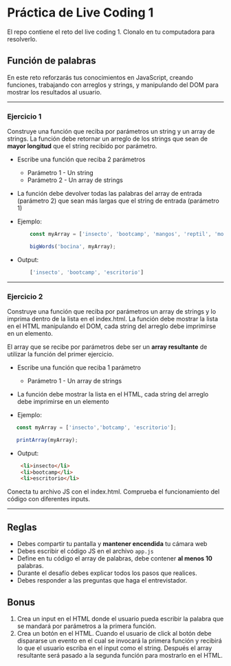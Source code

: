 # Práctica de Live Coding 1
El repo contiene el reto del live coding 1. Clonalo en tu computadora para resolverlo.

## Función de palabras

En este reto reforzarás tus conocimientos en JavaScript, creando funciones, trabajando con arreglos y strings, y manipulando del DOM para mostrar los resultados al usuario.

---

### Ejercicio 1

Construye una función que reciba por parámetros un string y un array de strings. La función debe retornar un arreglo de los strings que sean de **mayor longitud** que el string recibido por parámetro.

- Escribe una función que reciba 2 parámetros
   - Parámetro 1 - Un string
   - Parámetro 2 - Un array de strings
- La función debe devolver todas las palabras del array de entrada (parámetro 2) que sean más largas que el string de entrada (parámetro 1)


- Ejemplo:
  ``` javascript
      const myArray = ['insecto', 'bootcamp', 'mangos', 'reptil', 'mosca', 'escritorio'];

      bigWords('bocina', myArray);
  ```
- Output: 
  ```javascript
      ['insecto', 'bootcamp', 'escritorio']
  ```

---

### Ejercicio 2
Construye una función que reciba por parámetros un array de strings y lo imprima dentro de la lista en el index.html. La función debe mostrar la lista en el HTML manipulando el DOM, cada string del arreglo debe imprimirse en un elemento. 

El array que se recibe por parámetros debe ser un **array resultante** de utilizar la función del primer ejercicio.

- Escribe una función que reciba 1 parámetro
   - Parámetro 1 - Un array de strings
- La función debe mostrar la lista en el HTML, cada string del arreglo debe imprimirse en un elemento

- Ejemplo:

```javascript
   const myArray = ['insecto','botcamp', 'escritorio'];

   printArray(myArray);
```
- Output:
  ```HTML
   <li>insecto</li>
   <li>bootcamp</li>
   <li>escritorio</li>
  ```

Conecta tu archivo JS con el index.html. Comprueba el funcionamiento del código con diferentes inputs.

---

## Reglas

- Debes compartir tu pantalla y **mantener encendida** tu cámara web
- Debes escribir el código JS en el archivo `app.js`
- Define en tu código el array de palabras, debe contener **al menos 10** palabras.
- Durante el desafío debes explicar todos los pasos que realices.
- Debes responder a las preguntas que haga el entrevistador.

## Bonus

1. Crea un input en el HTML donde el usuario pueda escribir la palabra que se mandará por parámetros a la primera función.
2. Crea un botón en el HTML. Cuando el usuario de click al botón debe dispararse un evento en el cual se invocará la primera función y recibirá lo que el usuario escriba en el input como el string. Después el array resultante será pasado a la segunda función para mostrarlo en el HTML.